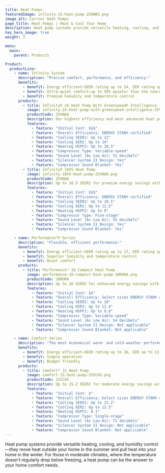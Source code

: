 ```yaml
---
title: Heat Pumps
featuredImage: infinity-15-heat-pump-25HNB5.png
image_alt: Carrier Heat Pumps
page_title: Heat Pumps | Heat & Cool Your Home
description: Heat pump systems provide versatile heating, cooling, and humidity control. Explore all Carrier Residential heat pumps to find yours.
has_hero_image: true
weight: 3

menu:
  main:
    parent: Products

Product:
  productLine:
    - name: Infinity System
      description: "Precise comfort, performance, and efficiency:"
      benefits:
        - benefit: Energy efficient—SEER rating up to 24, EER rating up to 15, and HSPF rating up to 13
        - benefit: Ultra-quiet comfort—up to 50% quieter than the nearest competition
        - benefit: Premium humidity and temperature control
      products:
        - title: Infinity® 24 Heat Pump With Greenspeed® Intelligence
          image: infinity-24-heat-pump-with-greenspeed-intelligence-25VNA4.png
          productCode: 25VNA4
          description: Our highest efficiency and most advanced heat pump with up to 22 SEER2 for premium energy savings with extremely quiet performance and premium comfort features.
          features:
            - feature: "Initial Cost: $$$"
            - feature: "Overall Efficiency: ENERGY STAR® certified"
            - feature: "Cooling SEER2: Up to 22"
            - feature: "Cooling EER2: Up to 14"
            - feature: "Heating HSPF2: Up to 10.5"
            - feature: "Compressor Type: Variable-speed"
            - feature: "Sound Level (As Low As): 51 decibels"
            - feature: "Silencer System II Design: Yes"
            - feature: "Compressor Sound Blanket: Yes"
        - title: Infinity® 18VS Heat Pump
          image: infinity-18VS-heat-pump-25VNA8.png
          productCode: 25VNA8
          description: Up to 18.5 SEER2 for premium energy savings with premium comfort features
          features:
            - feature: "Initial Cost: $$$"
            - feature: "Overall Efficiency: ENERGY STAR® certified"
            - feature: "Cooling SEER2: Up to 18.5"
            - feature: "Cooling EER2: Up to 12.5"
            - feature: "Heating HSPF2: Up to 9"
            - feature: "Compressor Type: Five-stage"
            - feature: "Sound Level (As Low As): 55 decibels"
            - feature: "Silencer System II Design: Yes"
            - feature: "Compressor Sound Blanket: Yes"

    - name: Performance™® Series
      description: "Flexible, efficient performance:"
      benefits:
        - benefit: Energy efficient—SEER rating up to 17, EER rating up to 13, and HSPF rating up to 9.5
        - benefit: Superior humidity and temperature control
        - benefit: Quiet comfort
      products:
        - title: Performance™ 18 Compact Heat Pump
          image: performance-18-compact-heat-pump-38MURA.png
          productCode: 38MURA
          description: Up to 18 SEER2 for enhanced energy savings with premium comfort features.
          features:
            - feature: "Initial Cost: $$"
            - feature: "Overall Efficiency: Select sizes ENERGY STAR® certified"
            - feature: "Cooling SEER2: Up to 18"
            - feature: "Cooling EER2: Up to 12.4"
            - feature: "Heating HSPF2: Up to 9.8"
            - feature: "Compressor Type: Variable-speed"
            - feature: "Sound Level (As Low As): 54 decibels"
            - feature: "Silencer System II Design: Not applicable"
            - feature: "Compressor Sound Blanket: Not applicable"

    - name: Comfort Series
      description: "The most economical warm- and cold-weather performance:"
      benefits:
        - benefit: Energy efficient—SEER rating up to 16, EER up to 13, and HSPF rating up to 9.0
        - benefit: Simple operation
        - benefit: Budget friendly
      products:
        - title: Comfort™ 15 Heat Pump
          image: comfort-15-heat-pump-25SCA5.png
          productCode: 25SCA5
          description: Up to 15.2 SEER2 for moderate energy savings with standard comfort features.
          features:
            - feature: "Initial Cost: $"
            - feature: "Overall Efficiency: Select sizes ENERGY STAR® certified"
            - feature: "Cooling SEER2: Up to 15.2"
            - feature: "Cooling EER2: Up to 12.5"
            - feature: "Heating HSPF2: 8.1"
            - feature: "Compressor Type: Single-stage"
            - feature: "Sound Level (As Low As): 71 decibels"
            - feature: "Silencer System II Design: Not applicable"
            - feature: "Compressor Sound Blanket: Not applicable"
---
```


Heat pump systems provide versatile heating, cooling, and humidity control—they move heat outside your home in the summer and pull heat into your home in the winter. For those in moderate climates, where the temperature doesn't regularly drop below freezing, a heat pump can be the answer to your home comfort needs.

